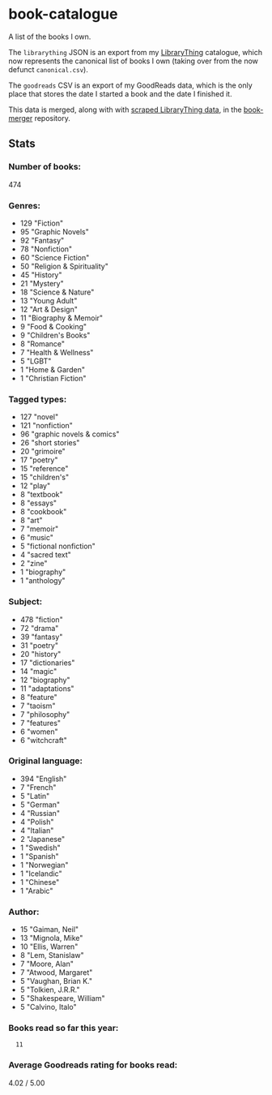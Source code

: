 book-catalogue
==============

A list of the books I own.

The `librarything` JSON is an export from my [LibraryThing](https://www.librarything.com/catalog/tripofmice) catalogue, which now represents the canonical list of books I own (taking over from the now defunct `canonical.csv`).

The `goodreads` CSV is an export of my GoodReads data, which is the only place that stores the date I started a book and the date I finished it.

This data is merged, along with with [scraped LibraryThing data](https://github.com/mouse-reeve/book-scraper), in the [book-merger](https://github.com/mouse-reeve/book-merger) repository.

## Stats
### Number of books:
474

### Genres:
- 129 "Fiction"
- 95 "Graphic Novels"
- 92 "Fantasy"
- 78 "Nonfiction"
- 60 "Science Fiction"
- 50 "Religion & Spirituality"
- 45 "History"
- 21 "Mystery"
- 18 "Science & Nature"
- 13 "Young Adult"
- 12 "Art & Design"
- 11 "Biography & Memoir"
- 9 "Food & Cooking"
- 9 "Children's Books"
- 8 "Romance"
- 7 "Health & Wellness"
- 5 "LGBT"
- 1 "Home & Garden"
- 1 "Christian Fiction"

### Tagged types:
- 127 "novel"
- 121 "nonfiction"
- 96 "graphic novels & comics"
- 26 "short stories"
- 20 "grimoire"
- 17 "poetry"
- 15 "reference"
- 15 "children's"
- 12 "play"
- 8 "textbook"
- 8 "essays"
- 8 "cookbook"
- 8 "art"
- 7 "memoir"
- 6 "music"
- 5 "fictional nonfiction"
- 4 "sacred text"
- 2 "zine"
- 1 "biography"
- 1 "anthology"

### Subject:
- 478     "fiction"
- 72     "drama"
- 39     "fantasy"
- 31     "poetry"
- 20     "history"
- 17     "dictionaries"
- 14     "magic"
- 12     "biography"
- 11     "adaptations"
- 8     "feature"
- 7     "taoism"
- 7     "philosophy"
- 7     "features"
- 6     "women"
- 6     "witchcraft"

### Original language:
- 394 "English"
- 7 "French"
- 5 "Latin"
- 5 "German"
- 4 "Russian"
- 4 "Polish"
- 4 "Italian"
- 2 "Japanese"
- 1 "Swedish"
- 1 "Spanish"
- 1 "Norwegian"
- 1 "Icelandic"
- 1 "Chinese"
- 1 "Arabic"

### Author:
- 15 "Gaiman, Neil"
- 13 "Mignola, Mike"
- 10 "Ellis, Warren"
- 8 "Lem, Stanislaw"
- 7 "Moore, Alan"
- 7 "Atwood, Margaret"
- 5 "Vaughan, Brian K."
- 5 "Tolkien, J.R.R."
- 5 "Shakespeare, William"
- 5 "Calvino, Italo"

### Books read so far this year:
      11


### Average Goodreads rating for books read:
4.02 / 5.00



